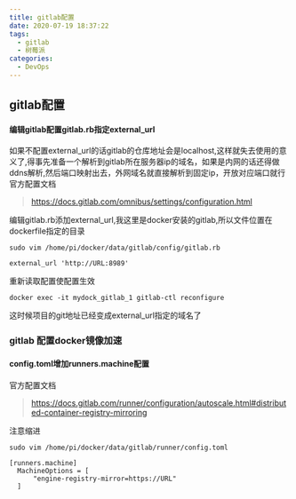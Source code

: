 ```yaml
---
title: gitlab配置
date: 2020-07-19 18:37:22
tags:
  - gitlab
  - 树莓派
categories:
  - DevOps
---
```

## gitlab配置 

#### 编辑gitlab配置gitlab.rb指定external_url
如果不配置external_url的话gitlab的仓库地址会是localhost,这样就失去使用的意义了,得事先准备一个解析到gitlab所在服务器ip的域名，如果是内网的话还得做ddns解析,然后端口映射出去，外网域名就直接解析到固定ip，开放对应端口就行
官方配置文档
>https://docs.gitlab.com/omnibus/settings/configuration.html

编辑gitlab.rb添加external_url,我这里是docker安装的gitlab,所以文件位置在dockerfile指定的目录

`sudo vim /home/pi/docker/data/gitlab/config/gitlab.rb`

`external_url 'http://URL:8989'`

重新读取配置使配置生效

`docker exec -it mydock_gitlab_1 gitlab-ctl reconfigure`

这时候项目的git地址已经变成external_url指定的域名了

### gitlab 配置docker镜像加速

#### config.toml增加runners.machine配置
官方配置文档
>https://docs.gitlab.com/runner/configuration/autoscale.html#distributed-container-registry-mirroring

注意缩进

`sudo vim /home/pi/docker/data/gitlab/runner/config.toml`
```
[runners.machine]
  MachineOptions = [
      "engine-registry-mirror=https://URL"
  ]
```
